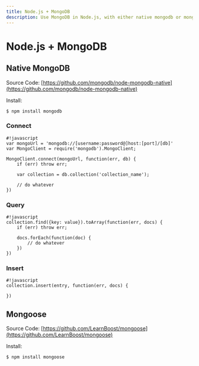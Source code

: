 ```yaml
---
title: Node.js + MongoDB
description: Use MongoDB in Node.js, with either native mongodb or mongoose
---
```


Node.js + MongoDB
=================

Native MongoDB
--------------

Source Code: [https://github.com/mongodb/node-mongodb-native](https://github.com/mongodb/node-mongodb-native)

Install:

    $ npm install mongodb

### Connect

    #!javascript
    var mongoUrl = 'mongodb://[username:password@]host:[port]/[db]'
    var MongoClient = require('mongodb').MongoClient;

    MongoClient.connect(mongoUrl, function(err, db) {
        if (err) throw err;

        var collection = db.collection('collection_name');

        // do whatever
    })

### Query

    #!javascript
    collection.find({key: value}).toArray(function(err, docs) {
        if (err) throw err;
        
        docs.forEach(function(doc) {
            // do whatever
        })
    })

### Insert

    #!javascript
    collection.insert(entry, function(err, docs) {

    })


Mongoose
--------

Source Code: [https://github.com/LearnBoost/mongoose](https://github.com/LearnBoost/mongoose)

Install:

    $ npm install mongoose